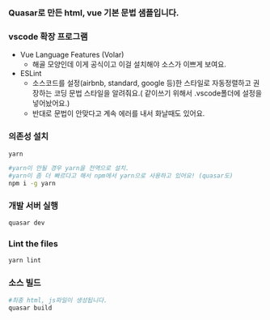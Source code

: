 ### Quasar로 만든 html, vue 기본 문법 샘플입니다.

### vscode 확장 프로그램
- Vue Language Features (Volar)
  - 해골 모양인데 이게 공식이고 이걸 설치해야 소스가 이쁘게 보여요.
- ESLint
  - 소스코드를 설정(airbnb, standard, google 등)한 스타일로 자동정렬하고 권장하는 코딩 문법 스타일을 알려줘요.( 같이쓰기 위해서 .vscode폴더에 설정을 넣어놨어요.)
  - 반대로 문법이 안맞다고 계속 에러를 내서 화날때도 있어요.

### 의존성 설치
```bash
yarn

#yarn이 안될 경우 yarn을 전역으로 설치.
#yarn이 좀 더 빠르다고 해서 npm에서 yarn으로 사용하고 있어요! (quasar도)
npm i -g yarn
```

### 개발 서버 실행
```bash
quasar dev
```

### Lint the files
```bash
yarn lint
```

### 소스 빌드
```bash
#최종 html, js파일이 생성됩니다.
quasar build
```
